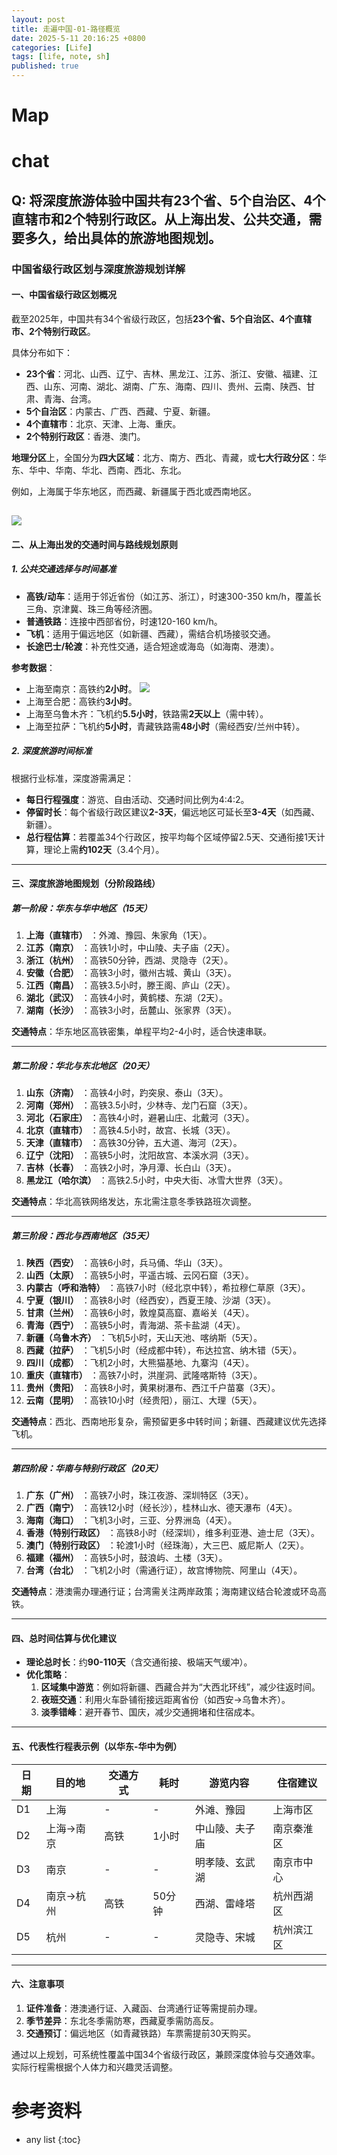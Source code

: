```yaml
---
layout: post
title: 走遍中国-01-路径概览
date: 2025-5-11 20:16:25 +0800
categories: [Life]
tags: [life, note, sh]
published: true
---
```


# Map

<div id="travel-chinese-map"></div>

# chat

## Q: 将深度旅游体验中国共有23个省、5个自治区、4个直辖市和2个特别行政区。从上海出发、公共交通，需要多久，给出具体的旅游地图规划。

### 中国省级行政区划与深度旅游规划详解

#### 一、中国省级行政区划概况
截至2025年，中国共有34个省级行政区，包括**23个省、5个自治区、4个直辖市、2个特别行政区**。

具体分布如下：

- **23个省**：河北、山西、辽宁、吉林、黑龙江、江苏、浙江、安徽、福建、江西、山东、河南、湖北、湖南、广东、海南、四川、贵州、云南、陕西、甘肃、青海、台湾。
- **5个自治区**：内蒙古、广西、西藏、宁夏、新疆。
- **4个直辖市**：北京、天津、上海、重庆。
- **2个特别行政区**：香港、澳门。

**地理分区**上，全国分为**四大区域**：北方、南方、西北、青藏，或**七大行政分区**：华东、华中、华南、华北、西南、西北、东北。

例如，上海属于华东地区，而西藏、新疆属于西北或西南地区。

![](https://metaso-static.oss-cn-beijing.aliyuncs.com/metaso/pdf2texts_reading_mode/figures/9cd6bbd1-ff85-4f41-95ca-b5ef8645bc0e/68_0.jpg)
---

#### 二、从上海出发的交通时间与路线规划原则
##### 1. 公共交通选择与时间基准
- **高铁/动车**：适用于邻近省份（如江苏、浙江），时速300-350 km/h，覆盖长三角、京津冀、珠三角等经济圈。
- **普通铁路**：连接中西部省份，时速120-160 km/h。
- **飞机**：适用于偏远地区（如新疆、西藏），需结合机场接驳交通。
- **长途巴士/轮渡**：补充性交通，适合短途或海岛（如海南、港澳）。

**参考数据**：
- 上海至南京：高铁约**2小时**。
![](https://metaso-static.oss-cn-beijing.aliyuncs.com/metaso/pdf2texts_reading_mode/figures/09a97327-1b1b-45ce-86ba-6541ce4cc06d/93_0.jpg)
- 上海至合肥：高铁约**3小时**。
- 上海至乌鲁木齐：飞机约**5.5小时**，铁路需**2天以上**（需中转）。
- 上海至拉萨：飞机约**5小时**，青藏铁路需**48小时**（需经西安/兰州中转）。

##### 2. 深度旅游时间标准
根据行业标准，深度游需满足：
- **每日行程强度**：游览、自由活动、交通时间比例为4:4:2。
- **停留时长**：每个省级行政区建议**2-3天**，偏远地区可延长至**3-4天**（如西藏、新疆）。
- **总行程估算**：若覆盖34个行政区，按平均每个区域停留2.5天、交通衔接1天计算，理论上需**约102天**（3.4个月）。

---

#### 三、深度旅游地图规划（分阶段路线）
##### **第一阶段：华东与华中地区（15天）**
1. **上海（直辖市）** ：外滩、豫园、朱家角（1天）。
2. **江苏（南京）** ：高铁1小时，中山陵、夫子庙（2天）。
3. **浙江（杭州）** ：高铁50分钟，西湖、灵隐寺（2天）。
4. **安徽（合肥）** ：高铁3小时，徽州古城、黄山（3天）。
5. **江西（南昌）** ：高铁3.5小时，滕王阁、庐山（2天）。
6. **湖北（武汉）** ：高铁4小时，黄鹤楼、东湖（2天）。
7. **湖南（长沙）** ：高铁3小时，岳麓山、张家界（3天）。

**交通特点**：华东地区高铁密集，单程平均2-4小时，适合快速串联。

---

##### **第二阶段：华北与东北地区（20天）**
1. **山东（济南）** ：高铁4小时，趵突泉、泰山（3天）。
2. **河南（郑州）** ：高铁3.5小时，少林寺、龙门石窟（3天）。
3. **河北（石家庄）** ：高铁4小时，避暑山庄、北戴河（3天）。
4. **北京（直辖市）** ：高铁4.5小时，故宫、长城（3天）。
5. **天津（直辖市）** ：高铁30分钟，五大道、海河（2天）。
6. **辽宁（沈阳）** ：高铁5小时，沈阳故宫、本溪水洞（3天）。
7. **吉林（长春）** ：高铁2小时，净月潭、长白山（3天）。
8. **黑龙江（哈尔滨）** ：高铁2.5小时，中央大街、冰雪大世界（3天）。

**交通特点**：华北高铁网络发达，东北需注意冬季铁路班次调整。

---

##### **第三阶段：西北与西南地区（35天）**
1. **陕西（西安）** ：高铁6小时，兵马俑、华山（3天）。
2. **山西（太原）** ：高铁5小时，平遥古城、云冈石窟（3天）。
3. **内蒙古（呼和浩特）** ：高铁7小时（经北京中转），希拉穆仁草原（3天）。
4. **宁夏（银川）** ：高铁8小时（经西安），西夏王陵、沙湖（3天）。
5. **甘肃（兰州）** ：高铁6小时，敦煌莫高窟、嘉峪关（4天）。
6. **青海（西宁）** ：高铁5小时，青海湖、茶卡盐湖（4天）。
7. **新疆（乌鲁木齐）** ：飞机5小时，天山天池、喀纳斯（5天）。
8. **西藏（拉萨）** ：飞机5小时（经成都中转），布达拉宫、纳木错（5天）。
9. **四川（成都）** ：飞机2小时，大熊猫基地、九寨沟（4天）。
10. **重庆（直辖市）** ：高铁7小时，洪崖洞、武隆喀斯特（3天）。
11. **贵州（贵阳）** ：高铁8小时，黄果树瀑布、西江千户苗寨（3天）。
12. **云南（昆明）** ：高铁10小时（经贵阳），丽江、大理（5天）。

**交通特点**：西北、西南地形复杂，需预留更多中转时间；新疆、西藏建议优先选择飞机。

---

##### **第四阶段：华南与特别行政区（20天）**
1. **广东（广州）** ：高铁7小时，珠江夜游、深圳特区（3天）。
2. **广西（南宁）** ：高铁12小时（经长沙），桂林山水、德天瀑布（4天）。
3. **海南（海口）** ：飞机3小时，三亚、分界洲岛（4天）。
4. **香港（特别行政区）** ：高铁8小时（经深圳），维多利亚港、迪士尼（3天）。
5. **澳门（特别行政区）** ：轮渡1小时（经珠海），大三巴、威尼斯人（2天）。
6. **福建（福州）** ：高铁5小时，鼓浪屿、土楼（3天）。
7. **台湾（台北）** ：飞机2小时（需通行证），故宫博物院、阿里山（4天）。

**交通特点**：港澳需办理通行证；台湾需关注两岸政策；海南建议结合轮渡或环岛高铁。

---

#### 四、总时间估算与优化建议
- **理论总时长**：约**90-110天**（含交通衔接、极端天气缓冲）。
- **优化策略**：
  1. **区域集中游览**：例如将新疆、西藏合并为“大西北环线”，减少往返时间。
  2. **夜班交通**：利用火车卧铺衔接远距离省份（如西安→乌鲁木齐）。
  3. **淡季错峰**：避开春节、国庆，减少交通拥堵和住宿成本。

---

#### 五、代表性行程表示例（以华东-华中为例）

| 日期 | 目的地       | 交通方式          | 耗时   | 游览内容                 | 住宿建议       |
|------|--------------|-------------------|--------|--------------------------|----------------|
| D1   | 上海         | -                 | -      | 外滩、豫园               | 上海市区       |
| D2   | 上海→南京    | 高铁              | 1小时  | 中山陵、夫子庙           | 南京秦淮区     |
| D3   | 南京         | -                 | -      | 明孝陵、玄武湖           | 南京市中心     |
| D4   | 南京→杭州    | 高铁              | 50分钟 | 西湖、雷峰塔             | 杭州西湖区     |
| D5   | 杭州         | -                 | -      | 灵隐寺、宋城             | 杭州滨江区     |

---

#### 六、注意事项
1. **证件准备**：港澳通行证、入藏函、台湾通行证等需提前办理。
2. **季节差异**：东北冬季需防寒，西藏夏季需防高反。
3. **交通预订**：偏远地区（如青藏铁路）车票需提前30天购买。

通过以上规划，可系统性覆盖中国34个省级行政区，兼顾深度体验与交通效率。实际行程需根据个人体力和兴趣灵活调整。

# 参考资料

* any list
{:toc}
